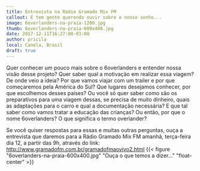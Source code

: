 ```yaml
---
title: Entrevista na Rádio Gramado Mix FM
callout: E tem gente querendo ouvir sobre o nosso sonho...
image: 6overlanders-na-praia-1200.jpg
thumb: 6overlanders-na-praia-600x400.jpg
date: 2017-12-11T16:27:00-03:00
author: pricila
local: Canela, Brasil
draft: true
---
```


Quer conhecer um pouco mais sobre o 6overlanders e entender nossa visão desse projeto? Quer saber qual a motivação em realizar essa viagem? De onde veio a ideia? Por que vamos viajar com um trailer e por que começaremos pela América do Sul? Que lugares desejamos conhecer, por que escolhemos desses países? Ou você só quer saber como são os preparativos para uma viagem dessas, se precisa de muito dinheiro, quais as adaptações para o carro e qual a documentação necessária? E que tal saber como vamos tratar a educação das crianças? Ou então, por que o nome 6overlanders? O que significa o termo overlander?

Se você quiser respostas para essas e muitas outras perguntas, ouça a entrevista que daremos para a Rádio Gramado Mix FM amanhã, terça-feira dia 12, a partir das 9h, através do link: http://www.gramadofm.com.br/gramadofmaovivo2.html
{{< figure "6overlanders-na-praia-600x400.jpg" "Ouça o que temos a dizer..." "float-center" >}}

